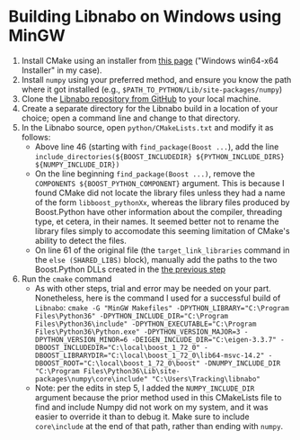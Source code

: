 # Building Libnabo on Windows using MinGW
1. Install CMake using an installer from [this page](https://cmake.org/download/) ("Windows win64-x64 Installer" in my case).
2. Install `numpy` using your preferred method, and ensure you know the path where it got installed (e.g., `$PATH_TO_PYTHON/Lib/site-packages/numpy`)
3. Clone the [Libnabo repository from GitHub](https://github.com/ethz-asl/libnabo#download) to your local machine.
4. Create a separate directory for the Libnabo build in a location of your choice; open a command line and change to that directory.
5. In the Libnabo source, open `python/CMakeLists.txt` and modify it as follows:
    - Above line 46 (starting with `find_package(Boost ...`), add the line `include_directories(${BOOST_INCLUDEDIR} ${PYTHON_INCLUDE_DIRS} ${NUMPY_INCLUDE_DIR})`
    - On the line beginning `find_package(Boost ...)`, remove the `COMPONENTS ${BOOST_PYTHON_COMPONENT}` argument. This is because I found CMake did not locate the library files unless they had a name of the form `libboost_pythonXx`, whereas the library files produced by Boost.Python have other information about the compiler, threading type, et cetera, in their names. It seemed better not to rename the library files simply to accomodate this seeming limitation of CMake's ability to detect the files.
    - On line 61 of the original file (the `target_link_libraries` command in the `else (SHARED_LIBS)` block), manually add the paths to the two Boost.Python DLLs created in the [the previous step](boostPythonMinGW.md)
6. Run the `cmake` command
    - As with other steps, trial and error may be needed on your part. Nonetheless, here is the command I used for a successful build of `Libnabo`: `cmake -G "MinGW Makefiles" -DPYTHON_LIBRARY="C:\Program Files\Python36" -DPYTHON_INCLUDE_DIR="C:\Program Files\Python36\include" -DPYTHON_EXECUTABLE="C:\Program Files\Python36\Python.exe" -DPYTHON_VERSION_MAJOR=3 -DPYTHON_VERSION_MINOR=6 -DEIGEN_INCLUDE_DIR="C:\eigen-3.3.7" -DBOOST_INCLUDEDIR="C:\local\boost_1_72_0" -DBOOST_LIBRARYDIR="C:\local\boost_1_72_0\lib64-msvc-14.2" -DBOOST_ROOT="C:\local\boost_1_72_0\boost" -DNUMPY_INCLUDE_DIR "C:\Program Files\Python36\Lib\site-packages\numpy\core\include" "C:\Users\Tracking\libnabo"`
    - Note: per the edits in step 5, I added the `NUMPY_INCLUDE_DIR` argument because the prior method used in this CMakeLists file to find and include Numpy did not work on my system, and it was easier to override it than to debug it. Make sure to include `core\include` at the end of that path, rather than ending with `numpy`.